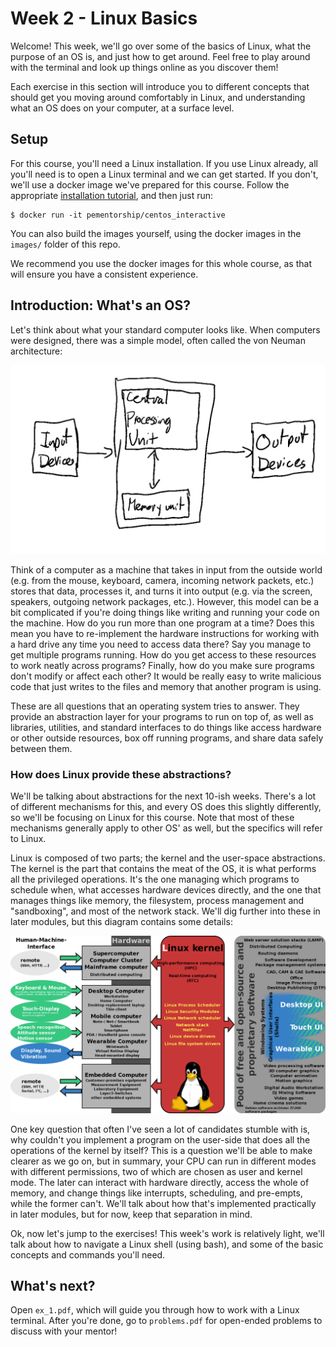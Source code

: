 # Week 2 - Linux Basics

Welcome! This week, we'll go over some of the basics of Linux, what the purpose of an
OS is, and just how to get around. Feel free to play around with the terminal and look
up things online as you discover them!

Each exercise in this section will introduce you to different concepts that should get
you moving around comfortably in Linux, and understanding what an OS does on your
computer, at a surface level.

## Setup

For this course, you'll need a Linux installation. If you use Linux already, all you'll
need is to open a Linux terminal and we can get started. If you don't, we'll use a
docker image we've prepared for this course. Follow the appropriate
[installation tutorial](https://docs.docker.com/engine/install/), and then just run:

```
$ docker run -it pementorship/centos_interactive
```

You can also build the images yourself, using the docker images in the `images/`
folder of this repo.

We recommend you use the docker images for this whole course, as that will ensure you
have a consistent experience.

## Introduction: What's an OS?

Let's think about what your standard computer looks like. When computers were designed,
there was a simple model, often called the von Neuman architecture:

![von Neumann architecture](arch_basics.png)

Think of a computer as a machine that takes in input from the outside world (e.g. from
the mouse, keyboard, camera, incoming network packets, etc.) stores that data,
processes it, and turns it into output (e.g. via the screen, speakers, outgoing network
packages, etc.). However, this model can be a bit complicated if you're doing things
like writing and running your code on the machine. How do you run more than one program
at a time? Does this mean you have to re-implement the hardware instructions for
working with a hard drive any time you need to access data there? Say you manage to get
multiple programs running. How do you get access to these resources to work neatly
across programs? Finally, how do you make sure programs don't modify or affect each
other? It would be really easy to write malicious code that just writes to the files
and memory that another program is using.

These are all questions that an operating system tries to answer. They provide an
abstraction layer for your programs to run on top of, as well as libraries, utilities,
and standard interfaces to do things like access hardware or other outside resources,
box off running programs, and share data safely between them.

### How does Linux provide these abstractions?

We'll be talking about abstractions for the next 10-ish weeks. There's a lot of
different mechanisms for this, and every OS does this slightly differently, so we'll be
focusing on Linux for this course. Note that most of these mechanisms generally apply
to other OS' as well, but the specifics will refer to Linux.

Linux is composed of two parts; the kernel and the user-space abstractions. The kernel
is the part that contains the meat of the OS, it is what performs all the privileged
operations. It's the one managing which programs to schedule when, what accesses
hardware devices directly, and the one that manages things like memory, the filesystem,
process management and "sandboxing", and most of the network stack. We'll dig further
into these in later modules, but this diagram contains some details:

![Attribution: Shmuel Csaba Otto Traian, shared under the CC Attribution-Share Alike 3.0 Unported license](kernel_diagram.png)

One key question that often I've seen a lot of candidates stumble with is, why couldn't
you implement a program on the user-side that does all the operations of the kernel by
itself? This is a question we'll be able to make clearer as we go on, but in summary,
your CPU can run in different modes with different permissions, two of which are chosen
as user and kernel mode. The later can interact with hardware directly, access the
whole of memory, and change things like interrupts, scheduling, and pre-empts, while
the former can't. We'll talk about how that's implemented practically in later modules,
but for now, keep that separation in mind.

Ok, now let's jump to the exercises! This week's work is relatively light, we'll talk
about how to navigate a Linux shell (using bash), and some of the basic concepts and
commands you'll need.

## What's next?

Open `ex_1.pdf`, which will guide you through how to work with a Linux terminal. After
you're done, go to `problems.pdf` for open-ended problems to discuss with your mentor!
